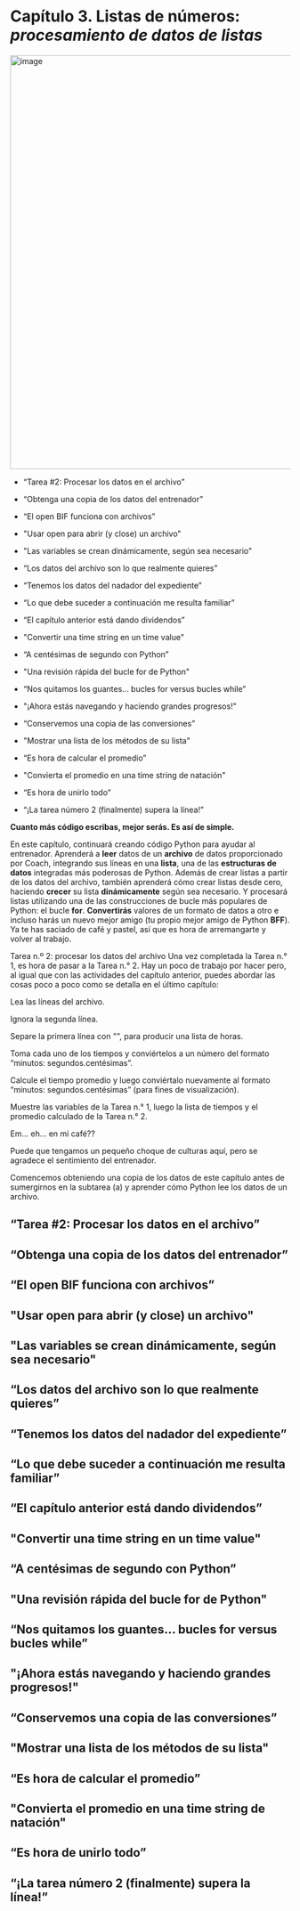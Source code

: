 # Capítulo 3. Listas de números: *procesamiento de datos de listas*

<img width="744" alt="image" src="https://github.com/adolfodelarosades/Python/assets/23094588/62331a69-da66-408d-bbdf-a7acfa9794fb">

* “Tarea #2: Procesar los datos en el archivo”

* “Obtenga una copia de los datos del entrenador”

* “El open BIF funciona con archivos”

* "Usar open para abrir (y close) un archivo"

* "Las variables se crean dinámicamente, según sea necesario"

* “Los datos del archivo son lo que realmente quieres”

* “Tenemos los datos del nadador del expediente”

* “Lo que debe suceder a continuación me resulta familiar”

* “El capítulo anterior está dando dividendos”

* "Convertir una time string en un time value"

* “A centésimas de segundo con Python”

* "Una revisión rápida del bucle for de Python"

* “Nos quitamos los guantes… bucles for versus bucles while”

* "¡Ahora estás navegando y haciendo grandes progresos!"

* “Conservemos una copia de las conversiones”

* "Mostrar una lista de los métodos de su lista"

* “Es hora de calcular el promedio”

* "Convierta el promedio en una time string de natación"

* “Es hora de unirlo todo”

* “¡La tarea número 2 (finalmente) supera la línea!”


**Cuanto más código escribas, mejor serás. Es así de simple.**

En este capítulo, continuará creando código Python para ayudar al entrenador. Aprenderá a **leer** datos de un **archivo** de datos proporcionado por Coach, integrando sus líneas en una **lista**, una de las **estructuras de datos** integradas más poderosas de Python. Además de crear listas a partir de los datos del archivo, también aprenderá cómo crear listas desde cero, haciendo **crecer** su lista **dinámicamente** según sea necesario. Y procesará listas utilizando una de las construcciones de bucle más populares de Python: el bucle **for**. **Convertirás** valores de un formato de datos a otro e incluso harás un nuevo mejor amigo (tu propio mejor amigo de Python **BFF**). Ya te has saciado de café y pastel, así que es hora de arremangarte y volver al trabajo.

Tarea n.º 2: procesar los datos del archivo
Una vez completada la Tarea n.° 1, es hora de pasar a la Tarea n.° 2. Hay un poco de trabajo por hacer pero, al igual que con las actividades del capítulo anterior, puedes abordar las cosas poco a poco como se detalla en el último capítulo:

  Lea las líneas del archivo.

  Ignora la segunda línea.

  Separe la primera línea con "", para producir una lista de horas.

  Toma cada uno de los tiempos y conviértelos a un número del formato “minutos: segundos.centésimas”.

  Calcule el tiempo promedio y luego conviértalo nuevamente al formato “minutos: segundos.centésimas” (para fines de visualización).

  Muestre las variables de la Tarea n.° 1, luego la lista de tiempos y el promedio calculado de la Tarea n.° 2.


Em… eh… en mi café??

Puede que tengamos un pequeño choque de culturas aquí, pero se agradece el sentimiento del entrenador.

Comencemos obteniendo una copia de los datos de este capítulo antes de sumergirnos en la subtarea (a) y aprender cómo Python lee los datos de un archivo.

## “Tarea #2: Procesar los datos en el archivo”

## “Obtenga una copia de los datos del entrenador”

## “El open BIF funciona con archivos”

## "Usar open para abrir (y close) un archivo"

## "Las variables se crean dinámicamente, según sea necesario"

## “Los datos del archivo son lo que realmente quieres”

## “Tenemos los datos del nadador del expediente”

## “Lo que debe suceder a continuación me resulta familiar”

## “El capítulo anterior está dando dividendos”

## "Convertir una time string en un time value"

## “A centésimas de segundo con Python”

## "Una revisión rápida del bucle for de Python"

## “Nos quitamos los guantes… bucles for versus bucles while”

## "¡Ahora estás navegando y haciendo grandes progresos!"

## “Conservemos una copia de las conversiones”

## "Mostrar una lista de los métodos de su lista"

## “Es hora de calcular el promedio”

## "Convierta el promedio en una time string de natación"

## “Es hora de unirlo todo”

## “¡La tarea número 2 (finalmente) supera la línea!”

